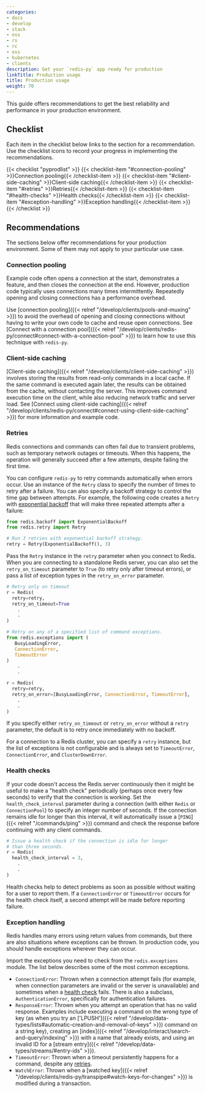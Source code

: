 ```yaml
---
categories:
- docs
- develop
- stack
- oss
- rs
- rc
- oss
- kubernetes
- clients
description: Get your `redis-py` app ready for production
linkTitle: Production usage
title: Production usage
weight: 70
---
```


This guide offers recommendations to get the best reliability and
performance in your production environment.

## Checklist

Each item in the checklist below links to the section
for a recommendation. Use the checklist icons to record your
progress in implementing the recommendations.

{{< checklist "pyprodlist" >}}
    {{< checklist-item "#connection-pooling" >}}Connection pooling{{< /checklist-item >}}
    {{< checklist-item "#client-side-caching" >}}Client-side caching{{< /checklist-item >}}
    {{< checklist-item "#retries" >}}Retries{{< /checklist-item >}}
    {{< checklist-item "#health-checks" >}}Health checks{{< /checklist-item >}}
    {{< checklist-item "#exception-handling" >}}Exception handling{{< /checklist-item >}}
{{< /checklist >}}

## Recommendations

The sections below offer recommendations for your production environment. Some
of them may not apply to your particular use case.

### Connection pooling

Example code often opens a connection at the start, demonstrates a feature,
and then closes the connection at the end. However, production code
typically uses connections many times intermittently. Repeatedly opening
and closing connections has a performance overhead.

Use [connection pooling]({{< relref "/develop/clients/pools-and-muxing" >}})
to avoid the overhead of opening and closing connections without having to
write your own code to cache and reuse open connections. See
[Connect with a connection pool]({{< relref "/develop/clients/redis-py/connect#connect-with-a-connection-pool" >}})
to learn how to use this technique with `redis-py`.

### Client-side caching

[Client-side caching]({{< relref "/develop/clients/client-side-caching" >}})
involves storing the results from read-only commands in a local cache. If the
same command is executed again later, the results can be obtained from the cache,
without contacting the server. This improves command execution time on the client,
while also reducing network traffic and server load. See
[Connect using client-side caching]({{< relref "/develop/clients/redis-py/connect#connect-using-client-side-caching" >}})
for more information and example code.

### Retries

Redis connections and commands can often fail due to transient problems,
such as temporary network outages or timeouts. When this happens,
the operation will generally succeed after a few attempts, despite
failing the first time.

You can configure `redis-py` to retry commands automatically when
errors occur. Use an instance of the `Retry` class to
specify the number of times to retry after a failure. You can also
specify a backoff strategy to control the time gap between attempts.
For example, the following code creates a `Retry` with
[exponential backoff](https://en.wikipedia.org/wiki/Exponential_backoff)
that will make three repeated attempts after a failure:

```py
from redis.backoff import ExponentialBackoff
from redis.retry import Retry

# Run 3 retries with exponential backoff strategy.
retry = Retry(ExponentialBackoff(), 3)
```

Pass the `Retry` instance in the `retry` parameter when you connect
to Redis. When you are connecting to a standalone Redis server,
you can also set the `retry_on_timeout` parameter to `True`
(to retry only after timeout errors), or pass a list of exception
types in the `retry_on_error` parameter.

```py
# Retry only on timeout
r = Redis(
  retry=retry,
  retry_on_timeout=True
    .
    .
)

# Retry on any of a specified list of command exceptions.
from redis.exceptions import (
   BusyLoadingError,
   ConnectionError,
   TimeoutError
)
    .
    .

r = Redis(
  retry=retry,
  retry_on_error=[BusyLoadingError, ConnectionError, TimeoutError],
    .
    .
)
```

If you specify either `retry_on_timeout` or `retry_on_error` without
a `retry` parameter, the default is to retry once immediately with no
backoff.

For a connection to a Redis cluster, you can specify a `retry` instance,
but the list of exceptions is not configurable and is always set
to `TimeoutError`, `ConnectionError`, and `ClusterDownError`.

### Health checks

If your code doesn't access the Redis server continuously then it
might be useful to make a "health check" periodically (perhaps once
every few seconds) to verify that the connection is working.
Set the `health_check_interval` parameter during
a connection (with either `Redis` or `ConnectionPool`) to specify
an integer number of seconds. If the connection remains idle for
longer than this interval, it will automatically issue a
[`PING`]({{< relref "/commands/ping" >}}) command and check the
response before continuing with any client commands.

```py
# Issue a health check if the connection is idle for longer
# than three seconds.
r = Redis(
  health_check_interval = 3,
    .
    .
)
```

Health checks help to detect problems as soon as possible without
waiting for a user to report them. If a `ConnectionError` or `TimeoutError`
occurs for the health check itself, a second attempt will be made before
reporting failure.

### Exception handling

Redis handles many errors using return values from commands, but there
are also situations where exceptions can be thrown. In production code,
you should handle exceptions wherever they can occur. 

Import the exceptions you need to check from the `redis.exceptions`
module. The list below describes some of the most common exceptions.

- `ConnectionError`: Thrown when a connection attempt fails
  (for example, when connection parameters are invalid or the server
  is unavailable) and sometimes when a [health check](#health-checks)
  fails. There is also a subclass, `AuthenticationError`, specifically
  for authentication failures.
- `ResponseError`: Thrown when you attempt an operation that has no valid
  response. Examples include executing a command on the wrong type of key
  (as when you try an
  ['LPUSH']({{< relref "/develop/data-types/lists#automatic-creation-and-removal-of-keys" >}})
  command on a string key), creating an
  [index]({{< relref "/develop/interact/search-and-query/indexing" >}})
  with a name that already exists, and using an invalid ID for a
  [stream entry]({{< relref "/develop/data-types/streams/#entry-ids" >}}).
- `TimeoutError`: Thrown when a timeout persistently happens for a command,
  despite any [retries](#retries).
- `WatchError`: Thrown when a
  [watched key]({{< relref "/develop/clients/redis-py/transpipe#watch-keys-for-changes" >}}) is
  modified during a transaction.
